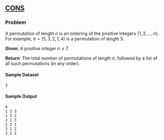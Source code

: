 ## [CONS](https://rosalind.info/problems/cons/)

### Problem

A permutation of length $n$ is an ordering of the positive integers $\{1,2,\dots,n\}$. For example, $\pi=(5,3,2,1,4)$ is a permutation of length 5.

**Given**: A positive integer $n \leq 7$.

**Return**: The total number of permutations of length $n$, followed by a list of all such permutations (in any order).

#### Sample Dataset

```
3
```

#### Sample Output

```
6
1 2 3
1 3 2
2 1 3
2 3 1
3 1 2
3 2 1
```
